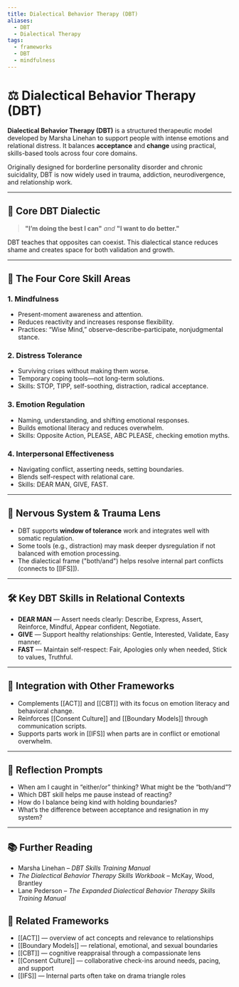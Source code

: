 ```yaml
---
title: Dialectical Behavior Therapy (DBT)
aliases:
  - DBT
  - Dialectical Therapy
tags:
  - frameworks
  - DBT
  - mindfulness
---
```


<!-- @format -->

# ⚖️ Dialectical Behavior Therapy (DBT)

**Dialectical Behavior Therapy (DBT)** is a structured therapeutic model developed by Marsha Linehan to support people with intense emotions and relational distress. It balances **acceptance** and **change** using practical, skills-based tools across four core domains.

Originally designed for borderline personality disorder and chronic suicidality, DBT is now widely used in trauma, addiction, neurodivergence, and relationship work.

---

## 🔄 Core DBT Dialectic

> **"I’m doing the best I can"** _and_ **"I want to do better."**

DBT teaches that opposites can coexist. This dialectical stance reduces shame and creates space for both validation and growth.

---

## 🧩 The Four Core Skill Areas

### 1. **Mindfulness**

- Present-moment awareness and attention.
- Reduces reactivity and increases response flexibility.
- Practices: “Wise Mind,” observe–describe–participate, nonjudgmental stance.

### 2. **Distress Tolerance**

- Surviving crises without making them worse.
- Temporary coping tools—not long-term solutions.
- Skills: STOP, TIPP, self-soothing, distraction, radical acceptance.

### 3. **Emotion Regulation**

- Naming, understanding, and shifting emotional responses.
- Builds emotional literacy and reduces overwhelm.
- Skills: Opposite Action, PLEASE, ABC PLEASE, checking emotion myths.

### 4. **Interpersonal Effectiveness**

- Navigating conflict, asserting needs, setting boundaries.
- Blends self-respect with relational care.
- Skills: DEAR MAN, GIVE, FAST.

---

## 🧠 Nervous System & Trauma Lens

- DBT supports **window of tolerance** work and integrates well with somatic regulation.
- Some tools (e.g., distraction) may mask deeper dysregulation if not balanced with emotion processing.
- The dialectical frame ("both/and") helps resolve internal part conflicts (connects to [[IFS]]).

---

## 🛠 Key DBT Skills in Relational Contexts

- **DEAR MAN** — Assert needs clearly: Describe, Express, Assert, Reinforce, Mindful, Appear confident, Negotiate.
- **GIVE** — Support healthy relationships: Gentle, Interested, Validate, Easy manner.
- **FAST** — Maintain self-respect: Fair, Apologies only when needed, Stick to values, Truthful.

---

## 🔄 Integration with Other Frameworks

- Complements [[ACT]] and [[CBT]] with its focus on emotion literacy and behavioral change.
- Reinforces [[Consent Culture]] and [[Boundary Models]] through communication scripts.
- Supports parts work in [[IFS]] when parts are in conflict or emotional overwhelm.

---

## 💬 Reflection Prompts

- When am I caught in “either/or” thinking? What might be the “both/and”?
- Which DBT skill helps me pause instead of reacting?
- How do I balance being kind with holding boundaries?
- What’s the difference between acceptance and resignation in my system?

---

## 📚 Further Reading

- Marsha Linehan – _DBT Skills Training Manual_
- _The Dialectical Behavior Therapy Skills Workbook_ – McKay, Wood, Brantley
- Lane Pederson – _The Expanded Dialectical Behavior Therapy Skills Training Manual_

## 🔗 Related Frameworks

- [[ACT]] — overview of act concepts and relevance to relationships
- [[Boundary Models]] — relational, emotional, and sexual boundaries
- [[CBT]] — cognitive reappraisal through a compassionate lens
- [[Consent Culture]] — collaborative check-ins around needs, pacing, and support
- [[IFS]] — Internal parts often take on drama triangle roles
